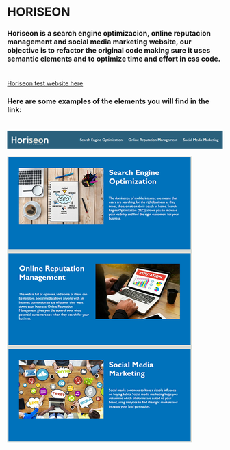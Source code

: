 # HORISEON

### Horiseon is a search engine optimizacion, online reputacion management and social media marketing website, our objective is to refactor the original code making sure it uses semantic elements and to optimize time and effort in css code.


# 


[Horiseon test website here](https://belengigante.github.io/seo-refactor/)


### Here are some examples of the elements you will find in the link:

#

![](./assets/images/nav-bar.png)

![](./assets/images/page-articles.png)